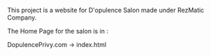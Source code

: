 This project is a website for D'opulence Salon made under RezMatic Company.

The Home Page for the salon is in :

DopulencePrivy.com -> index.html
